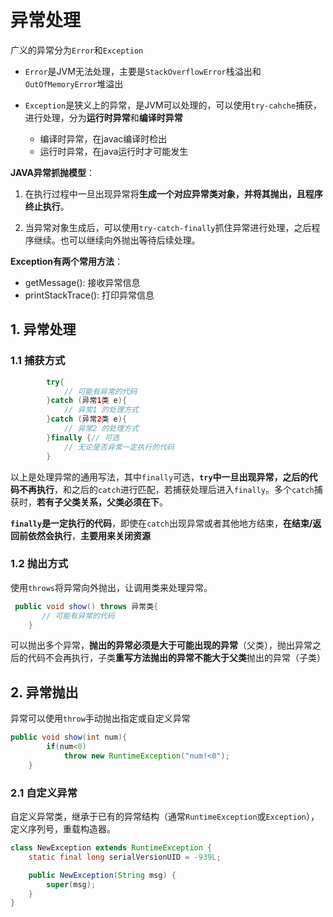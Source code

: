 # 异常处理

广义的异常分为`Error`和`Exception`

+ `Error`是JVM无法处理，主要是`StackOverflowError`栈溢出和`OutOfMemoryError`堆溢出

+ `Exception`是狭义上的异常，是JVM可以处理的，可以使用`try-cahche`捕获，进行处理，分为**运行时异常**和**编译时异常**
  + 编译时异常，在javac编译时检出
  + 运行时异常，在java运行时才可能发生

**JAVA异常抓抛模型**：

1. 在执行过程中一旦出现异常将**生成一个对应异常类对象，并将其抛出，且程序终止执行**。

2. 当异常对象生成后，可以使用`try-catch-finally`抓住异常进行处理，之后程序继续。也可以继续向外抛出等待后续处理。

**Exception有两个常用方法**：

+ getMessage(): 接收异常信息
+ printStackTrace(): 打印异常信息

## 1. 异常处理

### 1.1 捕获方式

```java
 		try{
			// 可能有异常的代码
        }catch (异常1类 e){
            // 异常1 的处理方式
        }catch (异常2类 e){
            // 异常2 的处理方式
        }finally {// 可选
            // 无论是否异常一定执行的代码
        }
```

以上是处理异常的通用写法，其中`finally`可选，**`try`中一旦出现异常，之后的代码不再执行**，和之后的`catch`进行匹配，若捕获处理后进入`finally`。多个`catch`捕获时，**若有子父类关系，父类必须在下**。

**`finally`是一定执行的代码**，即使在`catch`出现异常或者其他地方结束，**在结束/返回前依然会执行**，**主要用来关闭资源**



### 1.2 抛出方式

使用`throws`将异常向外抛出，让调用类来处理异常。

```java
 public void show() throws 异常类{
       // 可能有异常的代码
    }
```

可以抛出多个异常，**抛出的异常必须是大于可能出现的异常**（父类），抛出异常之后的代码不会再执行，子类**重写方法抛出的异常不能大于父类**抛出的异常（子类）



## 2. 异常抛出

异常可以使用`throw`手动抛出指定或自定义异常

```java
public void show(int num){
        if(num<0)
            throw new RuntimeException("num!<0");
    }
```

### 2.1 自定义异常

自定义异常类，继承于已有的异常结构（通常`RuntimeException`或`Exception`），定义序列号，重载构造器。

```java
class NewException extends RuntimeException {
    static final long serialVersionUID = -939L;

    public NewException(String msg) {
        super(msg);
    }
}
```



